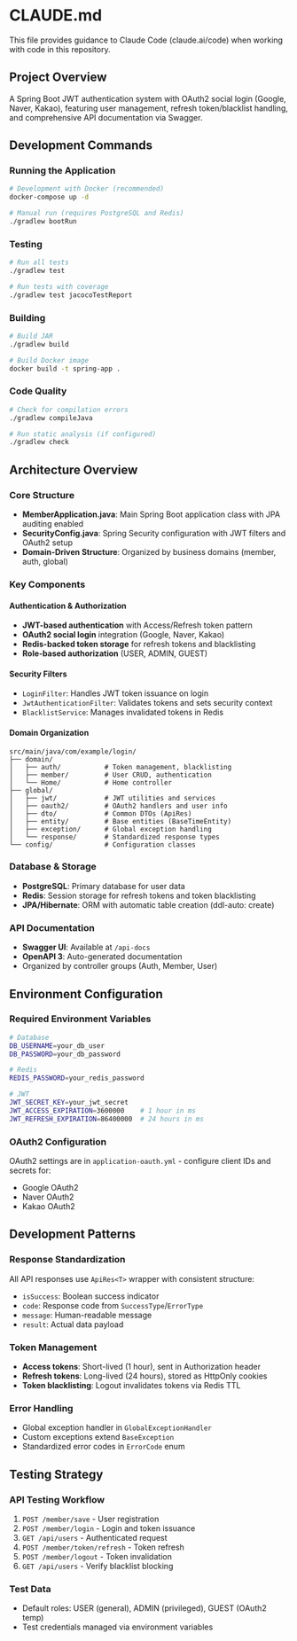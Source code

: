 # CLAUDE.md

This file provides guidance to Claude Code (claude.ai/code) when working with code in this repository.

## Project Overview

A Spring Boot JWT authentication system with OAuth2 social login (Google, Naver, Kakao), featuring user management, refresh token/blacklist handling, and comprehensive API documentation via Swagger.

## Development Commands

### Running the Application
```bash
# Development with Docker (recommended)
docker-compose up -d

# Manual run (requires PostgreSQL and Redis)
./gradlew bootRun
```

### Testing
```bash
# Run all tests
./gradlew test

# Run tests with coverage
./gradlew test jacocoTestReport
```

### Building
```bash
# Build JAR
./gradlew build

# Build Docker image
docker build -t spring-app .
```

### Code Quality
```bash
# Check for compilation errors
./gradlew compileJava

# Run static analysis (if configured)
./gradlew check
```

## Architecture Overview

### Core Structure
- **MemberApplication.java**: Main Spring Boot application class with JPA auditing enabled
- **SecurityConfig.java**: Spring Security configuration with JWT filters and OAuth2 setup
- **Domain-Driven Structure**: Organized by business domains (member, auth, global)

### Key Components

#### Authentication & Authorization
- **JWT-based authentication** with Access/Refresh token pattern
- **OAuth2 social login** integration (Google, Naver, Kakao)
- **Redis-backed token storage** for refresh tokens and blacklisting
- **Role-based authorization** (USER, ADMIN, GUEST)

#### Security Filters
- `LoginFilter`: Handles JWT token issuance on login
- `JwtAuthenticationFilter`: Validates tokens and sets security context
- `BlacklistService`: Manages invalidated tokens in Redis

#### Domain Organization
```
src/main/java/com/example/login/
├── domain/
│   ├── auth/           # Token management, blacklisting
│   ├── member/         # User CRUD, authentication
│   └── Home/           # Home controller
├── global/
│   ├── jwt/            # JWT utilities and services
│   ├── oauth2/         # OAuth2 handlers and user info
│   ├── dto/            # Common DTOs (ApiRes)
│   ├── entity/         # Base entities (BaseTimeEntity)
│   ├── exception/      # Global exception handling
│   └── response/       # Standardized response types
└── config/             # Configuration classes
```

### Database & Storage
- **PostgreSQL**: Primary database for user data
- **Redis**: Session storage for refresh tokens and token blacklisting
- **JPA/Hibernate**: ORM with automatic table creation (ddl-auto: create)

### API Documentation
- **Swagger UI**: Available at `/api-docs`
- **OpenAPI 3**: Auto-generated documentation
- Organized by controller groups (Auth, Member, User)

## Environment Configuration

### Required Environment Variables
```bash
# Database
DB_USERNAME=your_db_user
DB_PASSWORD=your_db_password

# Redis
REDIS_PASSWORD=your_redis_password

# JWT
JWT_SECRET_KEY=your_jwt_secret
JWT_ACCESS_EXPIRATION=3600000    # 1 hour in ms
JWT_REFRESH_EXPIRATION=86400000  # 24 hours in ms
```

### OAuth2 Configuration
OAuth2 settings are in `application-oauth.yml` - configure client IDs and secrets for:
- Google OAuth2
- Naver OAuth2  
- Kakao OAuth2

## Development Patterns

### Response Standardization
All API responses use `ApiRes<T>` wrapper with consistent structure:
- `isSuccess`: Boolean success indicator
- `code`: Response code from `SuccessType`/`ErrorType`
- `message`: Human-readable message
- `result`: Actual data payload

### Token Management
- **Access tokens**: Short-lived (1 hour), sent in Authorization header
- **Refresh tokens**: Long-lived (24 hours), stored as HttpOnly cookies
- **Token blacklisting**: Logout invalidates tokens via Redis TTL

### Error Handling
- Global exception handler in `GlobalExceptionHandler`
- Custom exceptions extend `BaseException`
- Standardized error codes in `ErrorCode` enum

## Testing Strategy

### API Testing Workflow
1. `POST /member/save` - User registration
2. `POST /member/login` - Login and token issuance
3. `GET /api/users` - Authenticated request
4. `POST /member/token/refresh` - Token refresh
5. `POST /member/logout` - Token invalidation
6. `GET /api/users` - Verify blacklist blocking

### Test Data
- Default roles: USER (general), ADMIN (privileged), GUEST (OAuth2 temp)
- Test credentials managed via environment variables